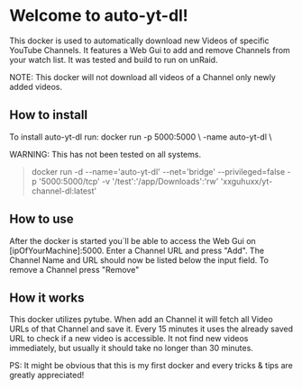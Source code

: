 ﻿# Welcome to auto-yt-dl!

This docker is used to automatically download new Videos of specific YouTube Channels. It features
a Web Gui to add and remove Channels from your watch list. It was tested and build to run on unRaid.

NOTE: This docker will not download all videos of a Channel only newly added videos.

## How to install

To install auto-yt-dl run:  docker run -p 5000:5000 \ -name auto-yt-dl \

WARNING: This has not been tested on all systems.

>docker run -d --name='auto-yt-dl' --net='bridge' --privileged=false -p '5000:5000/tcp' -v '/test':'/app/Downloads':'rw' 'xxguhuxx/yt-channel-dl:latest'

## How to use
After the docker is started you´ll be able to access the Web Gui on [ipOfYourMachine]:5000.
Enter a Channel URL and press "Add". The Channel Name and URL should now be listed below the input field.
To remove a Channel press "Remove"

## How it works
This docker utilizes pytube. When add an Channel it will fetch all Video URLs of that Channel and save it.
Every 15 minutes it uses the already saved URL to check if a new video is accessible.
It not find new videos immediately, but usually it should take no longer than 30 minutes.

PS: It might be obvious that this is my first docker and every tricks & tips are greatly appreciated!

